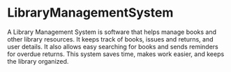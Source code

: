 # LibraryManagementSystem
A Library Management System is software that helps manage books and other library resources. It keeps track of books, issues and returns, and user details. It also allows easy searching for books and sends reminders for overdue returns. This system saves time, makes work easier, and keeps the library organized.
